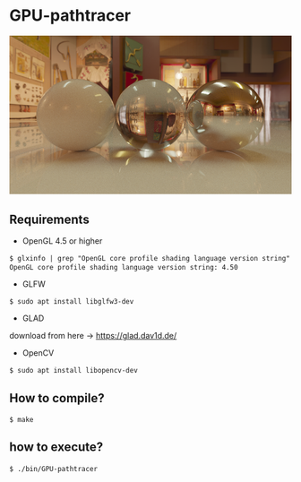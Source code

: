# GPU-pathtracer

<img src="./output_images/ldri.bmp" />

## Requirements
- OpenGL 4.5 or higher
```
$ glxinfo | grep "OpenGL core profile shading language version string"
OpenGL core profile shading language version string: 4.50
```

- GLFW
```
$ sudo apt install libglfw3-dev
```

- GLAD

download from here -> https://glad.dav1d.de/


- OpenCV
```
$ sudo apt install libopencv-dev
```

## How to compile?
```
$ make
```

## how to execute?
```
$ ./bin/GPU-pathtracer
```